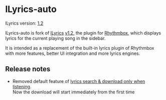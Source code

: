 lLyrics-auto
============

lLyrics version: [1.2](https://github.com/dmo60/lLyrics/releases/tag/v1.2)

lLyrics-auto is fork of [lLyrics](https://github.com/dmo60/lLyrics) [v1.2](https://github.com/dmo60/lLyrics/releases/tag/v1.2), the plugin for [Rhythmbox](http://projects.gnome.org/rhythmbox/), which displays lyrics for the current playing song in the sidebar.

It is intended as a replacement of the built-in lyrics plugin of Rhythmbox with more features, better UI integration and more lyrics engines.


## Release notes
* Removed default feature of [lyrics search & download only when listening](https://github.com/gubi/lLyrics/commit/0adeff8aa9fe3f149e6cc265a94ae86fb70104bf#diff-4e25bf03c4191f065e3664246e61e87de90f473fbf3337d16b10d289aba16100L155-R158).<br>Now the download will start immediately from the first time
